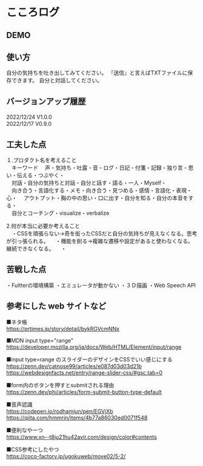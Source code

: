 # こころログ

## DEMO


## 使い方
自分の気持ちを吐き出してみてください。
『送信』と言えばTXTファイルに保存できます。
自分と対話してください。

## バージョンアップ履歴
2022/12/24    V1.0.0　   
2022/12/17    V0.9.0


## 工夫した点
１.プロダクト名を考えること  
　キーワード
　声・気持ち・吐露・音・ログ・日記・付箋・記録・独り言・思い・伝える・つぶやく・  
　対話・自分の気持ちと対話・自分と話す・語る・一人・Myself・  
　向き合う・言語化する・メモ・向き合う・見つめる・感情・言語化・表現・心・
　アウトプット・胸の中の思い・口に出す・自分を知る・自分の本音をする・  
　自分とコーチング・visualize・verbalize



2.何が本当に必要か考えること  
　・CSSを頑張らない→奇を衒ったCSSだと自分の気持ちが見えなくなる。思考が引っ張られる。
　・機能を削る→複雑な遷移や設定があると使わなくなる。継続できなくなる。
　・

## 苦戦した点
・Fultterの環境構築
・エミュレータが動かない
・３Ｄ描画
・Web Speech API


## 参考にした web サイトなど
■ネタ帳  
https://prtimes.jp/story/detail/bykRGVcmNNx


■MDN input type="range"  
https://developer.mozilla.org/ja/docs/Web/HTML/Element/input/range

■input type=range のスライダーのデザインをCSSでいい感じにする
https://zenn.dev/catnose99/articles/e087d03d03d21b
https://webdesignfacts.net/entry/range-slider-css/#gsc.tab=0


■form内のボタンを押すとsubmitされる理由  
https://zenn.dev/phi/articles/form-submit-button-type-default


■音声認識  
https://codepen.io/rodhamjun/pen/EGVjXb  
https://qiita.com/hmmrjn/items/4b77a86030ed0071f548

■便利なやーつ  
https://www.xn--t8ju21hu42avir.com/design/color#contents

■CSS参考にしたやつ  
https://coco-factory.jp/ugokuweb/move02/5-2/
